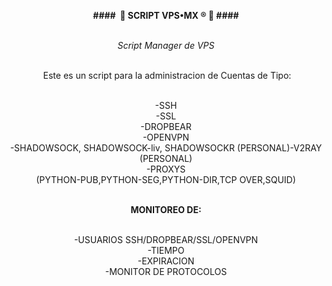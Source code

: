<p style="text-align: center;"><strong>####&nbsp; 🐲 SCRIPT VPS&bull;MX &reg;️ 🐲 ####</strong></p>
<p style="text-align: center;"><br /><em>Script Manager de VPS</em></p>
<p style="text-align: center;"><br />&nbsp;Este es un script para la administracion de Cuentas de Tipo:</p>
<p style="text-align: center;"><br />-SSH<br />-SSL<br />-DROPBEAR<br />-OPENVPN<br />-SHADOWSOCK, SHADOWSOCK-liv, SHADOWSOCKR (PERSONAL)-V2RAY (PERSONAL)<br />-PROXYS<br />(PYTHON-PUB,PYTHON-SEG,PYTHON-DIR,TCP OVER,SQUID)</p>
<p style="text-align: center;"><br /><strong>MONITOREO DE:</strong></p>
<p style="text-align: center;"><br />-USUARIOS SSH/DROPBEAR/SSL/OPENVPN<br />-TIEMPO<br />-EXPIRACION<br />-MONITOR DE PROTOCOLOS</p>
